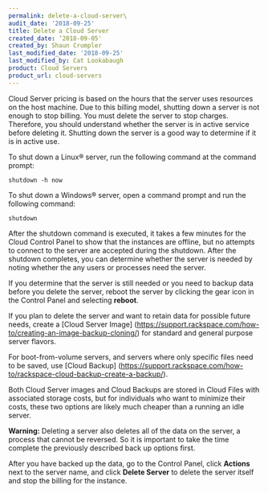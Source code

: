```yaml
---
permalink: delete-a-cloud-server\
audit_date: '2018-09-25'
title: Delete a Cloud Server
created_date: ‘2018-09-05'
created_by: Shaun Crumpler
last_modified_date: '2018-09-25'
last_modified_by: Cat Lookabaugh
product: Cloud Servers
product_url: cloud-servers
---
```


Cloud Server pricing is based on the hours that the server uses resources on the host machine. Due to this billing model, shutting down a server is not enough to stop billing. You must delete the server to stop charges. Therefore, you should understand whether the server is in active service before deleting it. Shutting down the server is a good way to determine if it is in active use.

To shut down a Linux&reg; server, run the following command at the command prompt: 

`shutdown -h now`

To shut down a Windows&reg; server, open a command prompt and run the following command: 

`shutdown`

After the shutdown command is executed, it takes a few minutes for the Cloud Control Panel to show that the instances are offline, but no attempts to connect to the server are accepted during the shutdown. After the shutdown completes, you can determine whether the server is needed by noting whether the any users or processes need the server.

If you determine that the server is still needed or you need to backup data before you delete the server, reboot the server by clicking the gear icon in the Control Panel and selecting **reboot**.

If you plan to delete the server and want to retain data for possible future needs, create a [Cloud Server Image] (https://support.rackspace.com/how-to/creating-an-image-backup-cloning/) for standard and general purpose server flavors.

For boot-from-volume servers, and servers where only specific files need to be saved, use [Cloud Backup] (https://support.rackspace.com/how-to/rackspace-cloud-backup-create-a-backup/).

Both Cloud Server images and Cloud Backups are stored in Cloud Files with associated storage costs, but for individuals who want to minimize their costs, these two options are likely much cheaper than a running an idle server.

**Warning:** Deleting a server also deletes all of the data on the server, a process that cannot be reversed. So it is important to take the time complete the previously described back up options first.

After you have backed up the data, go to the Control Panel, click **Actions** next to the server name, and click **Delete Server** to delete the server itself and stop the billing for the instance.

